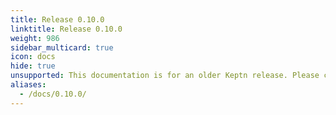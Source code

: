 ```yaml
---
title: Release 0.10.0
linktitle: Release 0.10.0
weight: 986
sidebar_multicard: true
icon: docs
hide: true
unsupported: This documentation is for an older Keptn release. Please consider the newest one when working with the latest Keptn.
aliases:
  - /docs/0.10.0/
---
```

